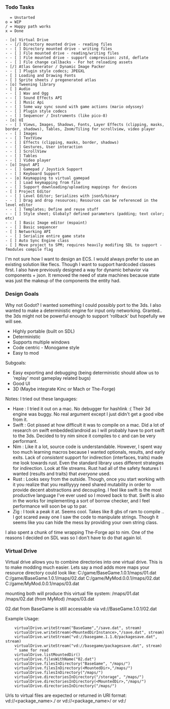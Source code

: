 

### Todo Tasks
```
  = Unstarted
o = WIP
/ = Happy path works
x = Done

- [o] Virtual Drive
- - [/] Directory mounted drive - reading files
- - [ ] Directory mounted drive - writing files
- - [ ] File mounted drive - reading/writing files
- - [ ] File mounted drive - support compression: zstd, deflate
- - [ ] File change callbacks - For hot reloading assets
- [/] Atlas Generator / Dynamic Image Packer
- - [ ] Plugin style codecs; JPEGXL
- [ ] Loading and Drawing Fonts
- [ ] Sprite sheets / pregenerated atlas
- [o] Tweening library
- [ ] Audio
- - [ ] Wav and Ogg
- - [ ] Sound Effects API
- - [ ] Music Api
- - [ ] Some way sync sound with game actions (mario odyssey)
- - [ ] Plugin style codecs
- - [ ] Sequencer / Instruments (like pico-8)
- [o] UI
- - [ ] Views, Images, Shadows, Fonts, Layer Effects (clipping, masks, border, shadows), Tables, Zoom/Tiling for scrollview, video player
- - [ ] Images
- - [ ] TextView
- - [ ] Effects (clipping, masks, border, shadows)
- - [ ] Gestures, User interaction
- - [ ] ScrollView
- - [ ] Tables
- - [ ] Video player
- [o] Input API
- - [ ] Gamepad / Joystick Support
- - [ ] Keyboard Support
- - [o] Keymapping to virtual gamepad
- - [ ] Load keymapping from file
- - [ ] Support downloading/uploading mappings for devices
- [ ] Project Editor
- - [ ] Level Editor; Serializes with json5/binary
- - [ ] Drag and drop resources; Resources can be referenced in the level editor
- - [ ] Templates; Define and reuse stuff
- - [ ] Style sheet; Globaly? defined parameters (padding; text color; etc)
- - [ ] Basic Image editor (mspaint)
- - [ ] Basic sequencer
- [ ] Networking API
- - [ ] Serialize entire game state
- [ ] Auto Sync Engine class
- [ ] Move project to SPM; requires heavily modifing SDL to support -fmodules compile flag
```

I'm not sure how I want to design an ECS. I would always prefer to use an existing solution like flecs. Though I want to support hardcoded classes first. I also have previously designed a way for dynamic behavior via components + json. It removed the need of state machines because state was just the makeup of the components the entity had. 

### Design Goals
Why not Godot? I wanted something I could possibly port to the 3ds. I also wanted to make a deterministic engine for input only networking. Granted.. the 3ds might not be powerful enough to support 'rollback' but hopefully we will see.

* Highly portable (built on SDL)
* Deterministic
* Supports multiple windows
* Code centric - Monogame style
* Easy to mod

Subgoals:
* Easy exporting and debugging (being deterministic should allow us to 'replay' most gameplay related bugs)
* Good UI
* 3D (Maybe integrate Kinc or Mach or The-Forge)

Notes:
I tried out these languages:
* Haxe : I tried it out on a mac. No debugger for hashlink :( Their 3d engine was buggy. No real argument except I just didn't get a good vibe from it.
* Swift : Got pissed at how difficult it was to compile on a mac. Did a lot of research on swift embedded/android as I will probably have to port swift to the 3ds. Decided to try nim since it compiles to c and can be very performant.
* Nim : Like it a lot, source code is understandable. However, I spent way too much learning macros because I wanted optionals, results, and early exits. Lack of _consistent_ support for indirection (interfaces, traits) made me look towards rust. Even the standard library uses different strategies for indirection. Look at file streams. Rust had all of the safety features I wanted (results and traits) that _everyone_ used.
* Rust : Looks sexy from the outside. Though, once you start working with it you realize that you realllyyyy need shared mutability in order to provide decent abstractions and decoupling. I feel like swift is the most productive language I've ever used so I moved back to that. Swift is also in the works for implementing a sort of borrow checker, and I feel performance will soon be up to par.
* Zig : I took a peak it at. Seems cool. Takes like 8 gbs of ram to compile .. I got scared away one I saw the code to manipulate strings. Though it seems like you can hide the mess by providing your own string class.

I also spent a chunk of time wrapping The-Forge api to nim. One of the reasons I decided on SDL was so I don't have to do that again lol. 

### Virtual Drive

Virtual drive allows you to combine directories into one virtual drive. This is to make modding much easier. Lets say a mod adds more maps your resource directory could look like:
C:/game/BaseGame.1.0.1/maps/01.dat
C:/game/BaseGame.1.0.1/maps/02.dat
C:/game/MyMod.0.0.1/maps/02.dat
C:/game/MyMod.0.0.1/maps/03.dat

mounting both will produce this virtual file system:
/maps/01.dat
/maps/02.dat (from MyMod)
/maps/03.dat

02.dat from BaseGame is still accessable via vd://BaseGame.1.0.1/02.dat

Example Usage:
```
    virtualDrive.writeStream("BaseGame","/save.dat", stream)
    virtualDrive.writeStream(<MountedDirInstance>,"/save.dat", stream)
    virtualDrive.writeStream("vd://basegame.1.1.0/packagesave.dat", stream)
    virtualDrive.writeStream("vd://basegame/packagesave.dat", stream)
    ^ same for read
    virtualDrive.listMountedDir()
    virtualDrive.filesWithName("02.dat")
    virtualDrive.filesInDirectory("BaseGame", "/maps/")
    virtualDrive.filesInDirectory(<MountedDir>,"/maps/")
    virtualDrive.filesInDirectory("/maps/")
    virtualDrive.directoriesInDirectory("/storage", "/maps/")
    virtualDrive.directoriesInDirectory(<MountedDir>,"/maps/")
    virtualDrive.directoriesInDirectory("/maps/")
```

Urls to virtual files are expected or returned in URI format:
vd://<package_name>.<version>/<path>
or
vd://<package_name>/<path>
or
vd:/<path>

